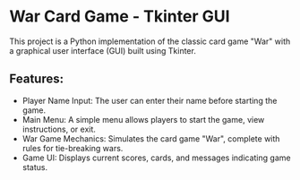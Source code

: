 # War Card Game - Tkinter GUI

This project is a Python implementation of the classic card game "War" with a graphical user interface (GUI) built using Tkinter.

## Features:

-   Player Name Input: The user can enter their name before starting the game.
-   Main Menu: A simple menu allows players to start the game, view instructions, or exit.
-   War Game Mechanics: Simulates the card game "War", complete with rules for tie-breaking wars.
-   Game UI: Displays current scores, cards, and messages indicating game status.
